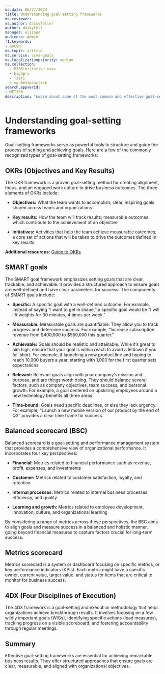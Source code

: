 ```yaml
---
ms.date: 06/27/2024
title: Understanding goal-setting frameworks
ms.reviewer: 
ms.author: daisyfeller
author: daisyfell
manager: elizapo
audience: Admin
f1.keywords:
- NOCSH
ms.topic: article
ms.service: viva-goals
ms.localizationpriority: medium
ms.collection:
  - M365initiative-viva
  - highpri
  - Tier1
  - vg-bestpractice
search.appverid:
- MET150
description: "Learn about some of the most common and effective goal-setting frameworks, such as OKRs, SMART goals, and others."
---
```


# Understanding goal-setting frameworks

Goal-setting frameworks serve as powerful tools to structure and guide the process of setting and achieving goals. Here are a few of the commonly recognized types of goal-setting frameworks:

## OKRs (Objectives and Key Results)

The OKR framework is a proven goal-setting method for creating alignment, focus, and an engaged work culture to drive business outcomes. The three elements of OKRs include:

- **Objectives:** What the team wants to accomplish; clear, inspiring goals shared across teams and organizations

- **Key results:** How the team will track results; measurable outcomes which contribute to the achievement of an objective

- **Initiatives:** Activities that help the team achieve measurable outcomes; a core set of actions that will be taken to drive the outcomes defined in key results

**Additional resources:** [Guide to OKRs](write-okrs-overview.md)

## SMART goals

The SMART goal framework emphasizes setting goals that are clear, trackable, and achievable. It provides a structured approach to ensure goals are well-defined and have clear parameters for success. The components of SMART goals include:

- **Specific:** A specific goal with a well-defined outcome. For example, instead of saying “I want to get in shape,” a specific goal would be “I will lift weights for 30 minutes, 4 times per week.”

- **Measurable:** Measurable goals are quantifiable. They allow you to track progress and determine success. For example, “Increase subscription revenue from $400,000 to $550,000 this quarter.”

- **Achievable:** Goals should be realistic and attainable. While it’s great to aim high, ensure that your goal is within reach to avoid a letdown if you fall short. For example, if launching a new product line and hoping to reach 10,000 buyers a year, starting with 1,000 for the first quarter sets expectations.

- **Relevant:** Relevant goals align with your company’s mission and purpose, and are things worth doing. They should balance several factors, such as company objectives, team success, and personal growth. For example, a goal centered on upskilling employees around a new technology benefits all three areas.

- **Time-bound:** Goals need specific deadlines, or else they lack urgency. For example, “Launch a new mobile version of our product by the end of Q3” provides a clear time frame for success.

## Balanced scorecard (BSC)

Balanced scorecard is a goal-setting and performance management system that provides a comprehensive view of organizational performance. It incorporates four key perspectives:  

- **Financial:** Metrics related to financial performance such as revenue, profit, expenses, and investments

- **Customer:** Metrics related to customer satisfaction, loyalty, and retention

- **Internal processes:** Metrics related to internal business processes, efficiency, and quality

- **Learning and growth:** Metrics related to employee development, innovation, culture, and organizational learning

By considering a range of metrics across these perspectives, the BSC aims to align goals and measure success in a balanced and holistic manner, going beyond financial measures to capture factors crucial for long-term success.

## Metrics scorecard

Metrics scorecard is a system or dashboard focusing on specific metrics, or key performance indicators (KPIs). Each metric might have a specific owner, current value, target value, and status for items that are critical to monitor for business success.

## 4DX (Four Disciplines of Execution)

The 4DX framework is a goal-setting and execution methodology that helps organizations achieve breakthrough results. It involves focusing on a few wildly important goals (WIGs), identifying specific actions (lead measures), tracking progress on a visible scoreboard, and fostering accountability through regular meetings.

## Summary

Effective goal-setting frameworks are essential for achieving remarkable business results. They offer structured approaches that ensure goals are clear, measurable, and aligned with organizational objectives.
